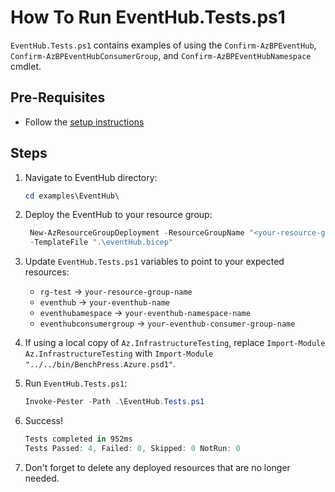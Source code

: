 # How To Run EventHub.Tests.ps1

`EventHub.Tests.ps1` contains examples of using the `Confirm-AzBPEventHub`, `Confirm-AzBPEventHubConsumerGroup`,
and `Confirm-AzBPEventHubNamespace` cmdlet.

## Pre-Requisites

- Follow the [setup instructions](../README.md)

## Steps

1. Navigate to EventHub directory:

   ```Powershell
   cd examples\EventHub\
   ```

1. Deploy the EventHub to your resource group:

   ```Powershell
    New-AzResourceGroupDeployment -ResourceGroupName "<your-resource-group-name>"`
    -TemplateFile ".\eventHub.bicep"
   ```

1. Update `EventHub.Tests.ps1` variables to point to your expected resources:

   - `rg-test` -> `your-resource-group-name`
   - `eventhub` -> `your-eventhub-name`
   - `eventhubamespace` -> `your-eventhub-namespace-name`
   - `eventhubconsumergroup` -> `your-eventhub-consumer-group-name`

1. If using a local copy of `Az.InfrastructureTesting`, replace `Import-Module Az.InfrastructureTesting` with
`Import-Module "../../bin/BenchPress.Azure.psd1"`.

1. Run `EventHub.Tests.ps1`:

   ```Powershell
   Invoke-Pester -Path .\EventHub.Tests.ps1
   ```

1. Success!

   ```Powershell
   Tests completed in 952ms
   Tests Passed: 4, Failed: 0, Skipped: 0 NotRun: 0
   ```

1. Don't forget to delete any deployed resources that are no longer needed.
